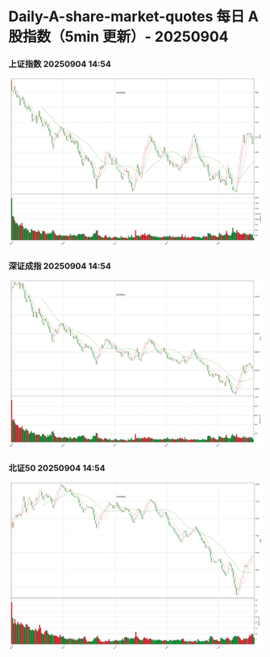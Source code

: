 
# Daily-A-share-market-quotes 每日 A 股指数（5min 更新）- 20250904

### 上证指数 20250904 14:54
![](./fig/2025/9/20250904-sh000001.png)

### 深证成指 20250904 14:54
![](./fig/2025/9/20250904-sz399001.png)

### 北证50 20250904 14:54
![](./fig/2025/9/20250904-bj899050.png)
